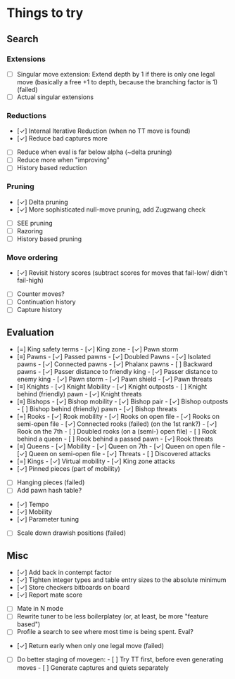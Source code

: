# Things to try

## Search 
### Extensions
- [ ] Singular move extension: Extend depth by 1 if there is only one legal move
      (basically a free +1 to depth, because the branching factor is 1) (failed)
- [ ] Actual singular extensions

### Reductions
- [✓] Internal Iterative Reduction (when no TT move is found)
- [✓] Reduce bad captures more
- [ ] Reduce when eval is far below alpha (~delta pruning)
- [ ] Reduce more when "improving"
- [ ] History based reduction

### Pruning
- [✓] Delta pruning
- [✓] More sophisticated null-move pruning, add Zugzwang check
- [ ] SEE pruning
- [ ] Razoring
- [ ] History based pruning

### Move ordering
- [✓] Revisit history scores (subtract scores for moves that fail-low/ didn't fail-high)
- [ ] Counter moves?
- [ ] Continuation history
- [ ] Capture history

## Evaluation
- [=] King safety terms
      - [✓] King zone
      - [✓] Pawn storm
- [≡] Pawns
      - [✓] Passed pawns
      - [✓] Doubled Pawns
      - [✓] Isolated pawns
      - [✓] Connected pawns
      - [✓] Phalanx pawns
      - [ ] Backward pawns
      - [✓] Passer distance to friendly king
      - [✓] Passer distance to enemy king
      - [✓] Pawn storm
      - [✓] Pawn shield
      - [✓] Pawn threats
- [≡] Knights
      - [✓] Knight Mobility
      - [✓] Knight outposts
      - [ ] Knight behind (friendly) pawn
      - [✓] Knight threats
- [≡] Bishops
      - [✓] Bishop mobility
      - [✓] Bishop pair
      - [✓] Bishop outposts
      - [ ] Bishop behind (friendly) pawn
      - [✓] Bishop threats
- [=] Rooks
      - [✓] Rook mobility
      - [✓] Rooks on open file
      - [✓] Rooks on semi-open file
      - [✓] Connected rooks (failed) (on the 1st rank?)
      - [✓] Rook on the 7th
      - [ ] Doubled rooks (on a (semi-) open file)
      - [ ] Rook behind a queen
      - [ ] Rook behind a passed pawn
      - [✓] Rook threats
- [≡] Queens
      - [✓] Mobility
      - [✓] Queen on 7th
      - [✓] Queen on open file
      - [✓] Queen on semi-open file
      - [✓] Threats
      - [ ] Discovered attacks
- [=] Kings
      - [✓] Virtual mobility
      - [✓] King zone attacks
- [✓] Pinned pieces (part of mobility)
- [ ] Hanging pieces (failed)
- [ ] Add pawn hash table?
- [✓] Tempo
- [✓] Mobility
- [✓] Parameter tuning
- [ ] Scale down drawish positions (failed)

## Misc
- [✓] Add back in contempt factor
- [✓] Tighten integer types and table entry sizes to the absolute minimum
- [✓] Store checkers bitboards on board
- [✓] Report mate score
- [ ] Mate in N mode
- [ ] Rewrite tuner to be less boilerplatey (or, at least, be more "feature
      based")
- [ ] Profile a search to see where most time is being spent. Eval?
- [✓] Return early when only one legal move (failed)
- [ ] Do better staging of movegen:
      - [ ] Try TT first, before even generating moves
      - [ ] Generate captures and quiets separately
